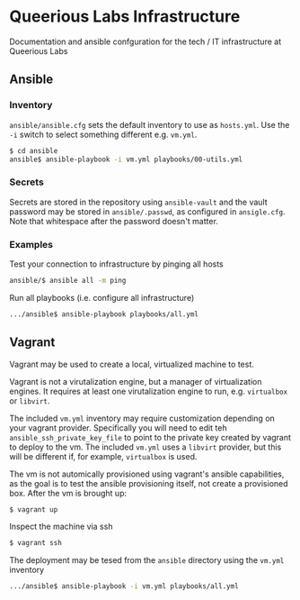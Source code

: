 # Queerious Labs Infrastructure

Documentation and ansible confguration for the tech / IT infrastructure
at Queerious Labs

## Ansible

### Inventory
`ansible/ansible.cfg` sets the default inventory to use as `hosts.yml`.  Use the `-i` switch to select something different e.g. `vm.yml`.

```bash
$ cd ansible
ansible$ ansible-playbook -i vm.yml playbooks/00-utils.yml
```

### Secrets
Secrets are stored in the repository using `ansible-vault` and the vault password may be stored
in `ansible/.passwd`, as configured in `ansigle.cfg`.  Note that whitespace after the password doesn't 
matter.


### Examples
Test your connection to infrastructure by pinging all hosts

```bash
ansible/$ ansible all -m ping
```

Run all playbooks (i.e. configure all infrastructure)

```bash
.../ansible$ ansible-playbook playbooks/all.yml
```

## Vagrant
Vagrant may be used to create a local, virtualized machine to test.

Vagrant is not a virutalization engine, but a manager of virtualization engines.  It requires at least one virutalization engine to run, e.g. `virtualbox` or `libvirt`.

The included `vm.yml` inventory may require customization depending on your vagrant provider.  Specifically you will need to edit teh `ansible_ssh_private_key_file` to point to the private key created by vagrant to deploy to the vm.  The included `vm.yml` uses a `libvirt` provider, but this will be different if, for example, `virtualbox` is used.

The vm is not automically provisioned using vagrant's ansible capabilities, as the goal is to test the ansible provisioning itself, not create a provisioned box.  After the vm is brought up:

```bash
$ vagrant up
```

Inspect the machine via ssh
```bash
$ vagrant ssh
```

The deployment may be tesed from the `ansible` directory using the `vm.yml` inventory

```bash
.../ansible$ ansible-playbook -i vm.yml playbooks/all.yml
```
